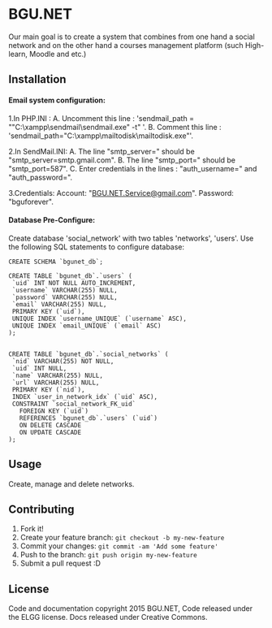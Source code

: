 
# BGU.NET

Our main goal is to create a system that combines from one hand a social network and on the other hand a courses management platform (such High-learn, Moodle and etc.)

## Installation

 <h4>Email system configuration:  </h4>

  1.In PHP.INI :
      A. Uncomment this line : 'sendmail_path = "\"C:\xampp\sendmail\sendmail.exe\" -t" '.
      B. Comment this line : 'sendmail_path="C:\xampp\mailtodisk\mailtodisk.exe"'.

  2.In SendMail.INI:
      A. The line "smtp_server=" should be "smtp_server=smtp.gmail.com".
      B. The line "smtp_port=" should be "smtp_port=587".
      C. Enter credentials in the lines : "auth_username=" and "auth_password=".

  3.Credentials:
      Account:  "BGU.NET.Service@gmail.com".
      Password: "bguforever".

 <h4>Database Pre-Configure: </h4>
 
 Create database 'social_network' with two tables 'networks', 'users'.
 Use the following SQL statements to configure database:
 ```
CREATE SCHEMA `bgunet_db`;

CREATE TABLE `bgunet_db`.`users` (
  `uid` INT NOT NULL AUTO_INCREMENT,
  `username` VARCHAR(255) NULL,
  `password` VARCHAR(255) NULL,
  `email` VARCHAR(255) NULL,
  PRIMARY KEY (`uid`),
  UNIQUE INDEX `username_UNIQUE` (`username` ASC),
  UNIQUE INDEX `email_UNIQUE` (`email` ASC)
);


CREATE TABLE `bgunet_db`.`social_networks` (
  `nid` VARCHAR(255) NOT NULL,
  `uid` INT NULL,
  `name` VARCHAR(255) NULL,
  `url` VARCHAR(255) NULL,
  PRIMARY KEY (`nid`),
  INDEX `user_in_network_idx` (`uid` ASC),
  CONSTRAINT `social_network_FK_uid`
    FOREIGN KEY (`uid`)
    REFERENCES `bgunet_db`.`users` (`uid`)
    ON DELETE CASCADE
    ON UPDATE CASCADE
);
```
## Usage

Create, manage and delete networks.

## Contributing

1. Fork it!
2. Create your feature branch: `git checkout -b my-new-feature`
3. Commit your changes: `git commit -am 'Add some feature'`
4. Push to the branch: `git push origin my-new-feature`
5. Submit a pull request :D

## License

Code and documentation copyright 2015 BGU.NET,  Code released under the ELGG license. Docs released under Creative Commons.
